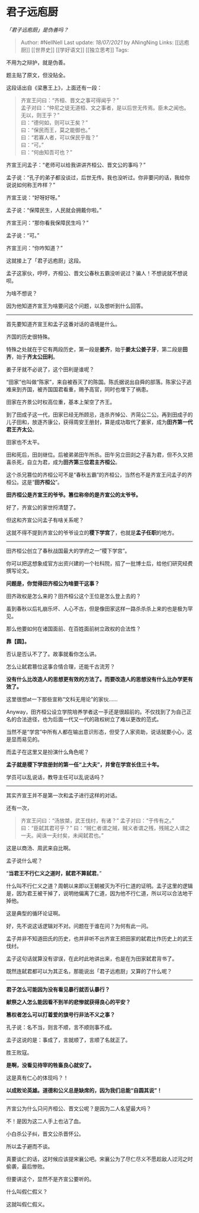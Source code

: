 # 君子远庖厨
*「君子远庖厨」是伪善吗？*

> Author: #NellNell 
Last update: *18/07/2021* by ANingNing
Links: [[远庖厨]] [[世界史]] [[学好语文]] [[独立思考]]
Tags:   
  

不用为之辩护，就是伪善。

题主贴了原文，但没贴全。

这段话出自《梁惠王上》，上面还有一段：

> 齐宣王问曰：“齐桓、晋文之事可得闻乎？”  
> 孟子对曰：“仲尼之徒无道桓、文之事者，是以后世无传焉。臣未之闻也。无以，则王乎？”  
> 曰：“德何如，则可以王矣？”  
> 曰：“保民而王，莫之能御也。”  
> 曰：“若寡人者，可以保民乎哉？”  
> 曰：“可。”  
> 曰：“何由知吾可也？”

齐宣王问孟子：“老师可以给我讲讲齐桓公、晋文公的事吗？”

孟子说：“孔子的弟子都没谈过，后世无传。我也没听过。你非要问的话，我给你说说如何称王咋样？”

齐宣王说：“好呀好呀。”

孟子说：“保障民生，人民就会拥戴你啦。”

齐宣王问：“那你看我保障民生吗？”

孟子说：“可。”

齐宣王问：“你咋知道？”

这就接上了「君子远庖厨」这段。

孟子这家伙，哼哼，齐桓公、晋文公春秋五霸没听说过？骗人！不想说就不想说呗。

为啥不想说？

因为他知道齐宣王为啥要问这个问题，以及想听到什么回答。

---

首先要知道齐宣王和孟子这番对话的语境是什么。

齐国的历史很特殊。

特殊之处就在于它有两段历史，第一段是**姜齐**，始于**姜太公姜子牙**，第二段是**田齐**，始于**齐太公田利**。

姜子牙就不必说了，这个田利是谁呢？

“田家”也叫做“陈家”，来自被吞灭了的陈国。陈氏据说出自舜的部落。陈家公子逃难来到齐国，被齐国国君看重，赐予高官，同时也埋下了祸患。

田家在齐景公时权高位重，基本上架空了齐王。

到了田成子这一代，田家已经无所顾忌，连杀齐悼公、齐简公二公。再到田成子的儿子田和，放逐齐康公，获得周安王册封，算是成功取代了姜家，成为**田齐第一代君王齐太公**。

田家也不太平。

田和死后，田剡继位。后被弟弟田午所杀。田午另立田剡之子喜为君，但不久又把喜杀死，自立为君，成为**田齐第三位君主齐桓公**。

这个杀兄篡位的齐桓公可不是“春秋五霸”的齐桓公，当然也不是齐宣王问孟子的齐桓公。这是“**田齐桓公**”。

**田齐桓公是齐宣王的爷爷。篡位称帝的是齐宣公的太爷爷。**

好了，齐宣公的家世捋清楚了。

但这和齐宣公问孟子有啥关系呢？

这就不得不提到齐宣公的爷爷设立的**稷下学宫**了，也就是**孟子任职**的地方。

---

田齐桓公创立了春秋战国最大的学府之一“稷下学宫”。

你可以把这想象成官方出资兴建的一个社科院，招了一批博士后，给他们研究经费撰写论文。

**问题是，你觉得田齐桓公为啥要干这事？**

田齐政权是怎么来的？田齐桓公这个王位是怎么登上去的？

虽到春秋以后礼崩乐坏、人心不古，但是像田家这样一路杀杀杀上来的也是极为罕见。

那么他要如何在诸国面前、在百姓面前树立政权的合法性？

**靠【圆】。**

否认是否认不了了。故事就看你怎么讲。

怎么让弑君篡位这事合情合理，还能千古流芳？

**没有什么比改造人的思想更有效的方法了。而要改造人的思想没有什么比办学更有效了。**

这里很想at一下那些宣称“文科无用论”的家伙……

Anyway，田齐桓公设立学院培养学者这一手还是很超前的。不仅找到了为自己正名的合法途径，也为后面一代又一代的政权树立了难以更改的范式。

当然不是“学宫”中所有人都在输出意识形态，但受了人家资助，说话就要小心，这是显而易见的。

而孟子在这里又是扮演什么角色呢？

**孟子就是稷下学宫册封的第一任“上大夫”，并曾在学宫长住三十年。**

学员可以乱说话，教导主任可以乱说话吗？

---

其实齐宣王并不是第一次和孟子进行这样的对话。

还有一次，

> 齐宣王问曰：“汤放桀，武王伐纣，有诸？” 孟子对曰：“于传有之。” 曰：“臣弑其君可乎？” 曰：“贼仁者谓之贼，贼义者谓之残，残贼之人谓之一夫。闻诛一夫纣矣，未闻弑君也。”

这是以商汤、周武来自比啊。

孟子说什么呢？

“**当君王不行仁义之道时，弑君不算弑君**。”

什么叫不行仁义之道？周朝以来即以王朝被灭为不行仁道的证明。孟子这里的逻辑是，因为君王被干掉了，说明他偏离了仁道，因为他不行仁道，所以可以合法地干掉他。

这是典型的循环论证啊。

好，先不说这话逻辑对不对。问题在于谁在问？为何有此一问。

孟子并非不知道田氏的历史，也并非听不出齐宣王把田家的弑君比作历史上的武王伐纣。

孟子这句话就算没有谬误，在此时此地讲出来，也是在为田家弑君背书了。

既然连弑君都可以为其正名，那能说出「君子远庖厨」又算的了什么呢？

---

**君子怎么可能因为没有看见暴行就否认暴行？**

**献祭之人怎么能因看不到羊的悲惨就获得良心的平安？**

**篡权者怎么可以打着爱的旗号行非法不义之事？**

孔子说：名不当，则言不顺，言不顺则事不成。

孟子这说的是：事成了，言就顺了，言顺了名就正了。

胜王败寇。

**是啊，没看见待宰的牲畜良心就安了。**

这是真有仁心的体现吗？！

**以成败论英雄。道德和公义总是缺席的，因为我们总能“自圆其说”！**

---

齐宣公为什么只问齐桓公、晋文公呢？是因为二人名望最大吗？

不！是因为这二人手上也沾了血。

小白杀公子纠，晋文公杀晋怀公。

所以孟子避而不谈。

真要谈仁的话，这时候应该提宋襄公吧。宋襄公为了尽仁尽义不愿趁敌人过河之时偷袭，最后惨败。

但要讲这个，显然不是齐宣公要听的。

什么叫假仁假义？

这就叫假仁假义。